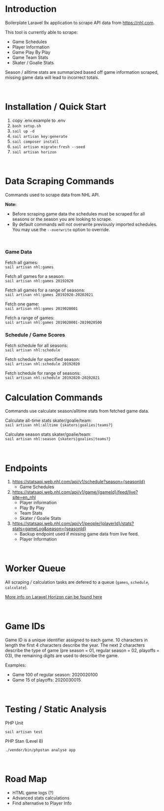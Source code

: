# Introduction
Boilerplate Laravel 9x application to scrape API data from https://nhl.com.

This tool is currently able to scrape:
- Game Schedules
- Player Information
- Game Play By Play
- Game Team Stats
- Skater / Goalie Stats

Season / alltime stats are summarized based off game information scraped, missing game data will lead to incorrect totals. 

<br />

# Installation / Quick Start

1) copy .env.example to .env
2) `bash setup.sh`
3) `sail up -d`
4) `sail artisan key:generate`
5) `sail composer install`
6) `sail artisan migrate:fresh --seed`
7) `sail artisan horizon`

<br />

# Data Scraping Commands
Commands used to scrape data from NHL API. 

**Note:** 
- Before scraping game data the schedules must be scraped for all seasons or the season you are looking to scrape.
- By default commands will not overwrite previously imported schedules. You may use the `--overwrite` option to override.

<br />

### Game Data

Fetch all games:<br />
`sail artisan nhl:games`

Fetch all games for a season:<br />
`sail artisan nhl:games 20192020`

Fetch all games for a range of seasons:<br />
`sail artisan nhl:games 20192020-20202021`

Fetch one game:<br />
`sail artisan nhl:games 2019020001`

Fetch a range of games:<br />
`sail artisan nhl:games 2019020001-2019020500`

### Schedule / Game Scores
Fetch schedule for all seasons:<br />
`sail artisan nhl:schedule`

Fetch schedule for specified season:<br />
`sail artisan nhl:schedule 20192020`

Fetch schedule for range of seasons:<br />
`sail artisan nhl:schedule 20192020-20202021`

# Calculation Commands
Commands use calculate season/alltime stats from fetched game data.<br />

Calculate all-time stats skater/goalie/team:<br />
`sail artisan nhl:alltime {skaters|goalies|teams?}`

Calculate season stats skater/goalie/team:<br />
`sail artisan nhl:season {skaters|goalies|teams?}`

<br />

# Endpoints
1) https://statsapi.web.nhl.com/api/v1/schedule?season={seasonId}
    - Game Schedules
2) https://statsapi.web.nhl.com/api/v1/game/{gameId}/feed/live?site=en_nhl
   - Player information
   - Play By Play
   - Team Stats
   - Skater / Goalie Stats
3) https://statsapi.web.nhl.com/api/v1/people/{playerId}/stats?stats=gameLog&season={seasonId}
    - Backup endpoint used if missing game data from live feed.
    - Player Information

<br />

# Worker Queue
All scraping / calculation tasks are defered to a queue (`games`, `schedule`, `calculate`). 

[More info on Laravel Horizon can be found here](https://laravel.com/docs/9.x/horizon) 

<br />

# Game IDs
Game ID is a unique identifier assigned to each game. 10 characters in length the first 4 characters describe the year. The next 2 characters describe the type of game (pre season = 01, regular season = 02, playoffs = 03), the remaining digits are used to describe the game. 

Examples:
- Game 100 of regular season: 2020020100
- Game 15 of playoffs: 2020030015

<br />

# Testing / Static Analysis

PHP Unit

`sail artisan test`

PHP Stan (Level 8)

`./vendor/bin/phpstan analyse app`

<br />

# Road Map
- HTML game logs (?)
- Advanced stats calculations
- Find alternative to Player Info

